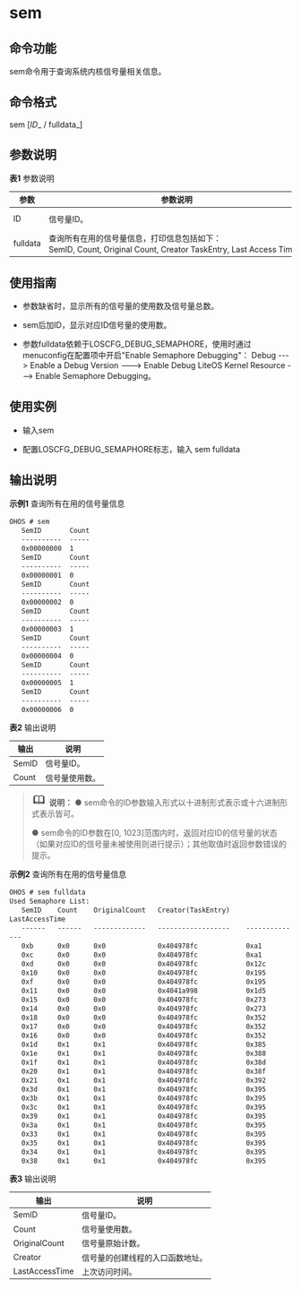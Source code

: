 # sem


## 命令功能

sem命令用于查询系统内核信号量相关信息。


## 命令格式

sem [_ID__ / fulldata_]


## 参数说明

**表1** 参数说明

| 参数 | 参数说明 | 取值范围 | 
| -------- | -------- | -------- |
| ID | 信号量ID。 | [0,&nbsp;1023]或[0x0,&nbsp;0x3FF] | 
| fulldata | 查询所有在用的信号量信息，打印信息包括如下：SemID,&nbsp;Count,&nbsp;Original&nbsp;Count,&nbsp;Creator&nbsp;TaskEntry,&nbsp;Last&nbsp;Access&nbsp;Time。 | N/A | 


## 使用指南

- 参数缺省时，显示所有的信号量的使用数及信号量总数。

- sem后加ID，显示对应ID信号量的使用数。

- 参数fulldata依赖于LOSCFG_DEBUG_SEMAPHORE，使用时通过menuconfig在配置项中开启"Enable Semaphore Debugging"：
  Debug  ---&gt; Enable a Debug Version ---&gt; Enable Debug LiteOS Kernel Resource ---&gt; Enable Semaphore Debugging。


## 使用实例

- 输入sem

- 配置LOSCFG_DEBUG_SEMAPHORE标志，输入 sem fulldata


## 输出说明

**示例1** 查询所有在用的信号量信息

```
OHOS # sem
   SemID       Count
   ----------  -----
   0x00000000  1
   SemID       Count
   ----------  -----
   0x00000001  0
   SemID       Count
   ----------  -----
   0x00000002  0
   SemID       Count
   ----------  -----
   0x00000003  1
   SemID       Count
   ----------  -----
   0x00000004  0
   SemID       Count
   ----------  -----
   0x00000005  1
   SemID       Count
   ----------  -----
   0x00000006  0
```

**表2** 输出说明

| 输出 | 说明 | 
| -------- | -------- |
| SemID | 信号量ID。 | 
| Count | 信号量使用数。 | 

> ![icon-note.gif](public_sys-resources/icon-note.gif) **说明：**
> ● sem命令的ID参数输入形式以十进制形式表示或十六进制形式表示皆可。
> 
> ● sem命令的ID参数在[0, 1023]范围内时，返回对应ID的信号量的状态（如果对应ID的信号量未被使用则进行提示）；其他取值时返回参数错误的提示。

**示例2** 查询所有在用的信号量信息

```
OHOS # sem fulldata
Used Semaphore List:
   SemID    Count    OriginalCount   Creator(TaskEntry)    LastAccessTime
   ------   ------   -------------   ------------------    --------------
   0xb      0x0      0x0             0x404978fc            0xa1
   0xc      0x0      0x0             0x404978fc            0xa1
   0xd      0x0      0x0             0x404978fc            0x12c
   0x10     0x0      0x0             0x404978fc            0x195
   0xf      0x0      0x0             0x404978fc            0x195
   0x11     0x0      0x0             0x4041a998            0x1d5
   0x15     0x0      0x0             0x404978fc            0x273
   0x14     0x0      0x0             0x404978fc            0x273
   0x18     0x0      0x0             0x404978fc            0x352
   0x17     0x0      0x0             0x404978fc            0x352
   0x16     0x0      0x0             0x404978fc            0x352
   0x1d     0x1      0x1             0x404978fc            0x385
   0x1e     0x1      0x1             0x404978fc            0x388
   0x1f     0x1      0x1             0x404978fc            0x38d
   0x20     0x1      0x1             0x404978fc            0x38f
   0x21     0x1      0x1             0x404978fc            0x392
   0x3d     0x1      0x1             0x404978fc            0x395
   0x3b     0x1      0x1             0x404978fc            0x395
   0x3c     0x1      0x1             0x404978fc            0x395
   0x39     0x1      0x1             0x404978fc            0x395
   0x3a     0x1      0x1             0x404978fc            0x395
   0x33     0x1      0x1             0x404978fc            0x395
   0x35     0x1      0x1             0x404978fc            0x395
   0x34     0x1      0x1             0x404978fc            0x395
   0x38     0x1      0x1             0x404978fc            0x395
```

**表3** 输出说明

| 输出 | 说明 | 
| -------- | -------- |
| SemID | 信号量ID。 | 
| Count | 信号量使用数。 | 
| OriginalCount | 信号量原始计数。 | 
| Creator | 信号量的创建线程的入口函数地址。 | 
| LastAccessTime | 上次访问时间。 | 
